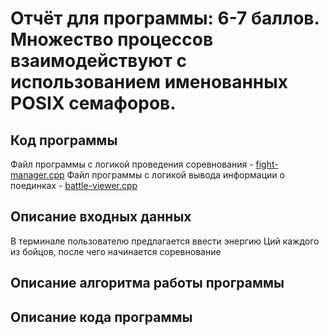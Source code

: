 # Отчёт для программы: 6-7 баллов. Множество процессов взаимодействуют с использованием именованных POSIX семафоров.

## Код программы

Файл программы с логикой проведения соревнования - [fight-manager.cpp](fight-manager.cpp)
Файл программы с логикой вывода информации о поединках - [battle-viewer.cpp](battle-viewer.cpp)

## Описание входных данных

В терминале пользователю предлагается ввести энергию Ций каждого из бойцов, после чего начинается соревнование

## Описание алгоритма работы программы
  
## Описание кода программы

